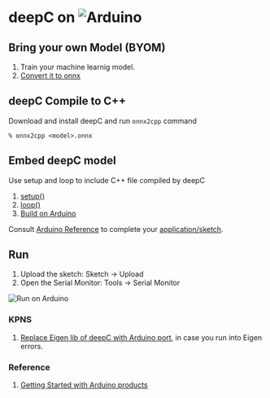 # deepC on ![Arduino](https://www.arduino.cc/en/uploads/Trademark/ARDUINO_logo.jpg)

## Bring your own Model (BYOM)
1. Train your machine learnig model.
1. [Convert it to onnx](https://github.com/onnx/tutorials#converting-to-onnx-format)

## deepC Compile to C++
Download and install deepC and run ```onnx2cpp``` command

```% onnx2cpp <model>.onnx```

## Embed deepC model

Use setup and loop to include C++ file compiled by deepC
1. [setup()](https://www.arduino.cc/reference/en/language/structure/sketch/setup/)
1. [loop()](https://www.arduino.cc/reference/en/language/structure/sketch/loop/)
1. [Build on Arduino](https://github.com/arduino/Arduino/wiki/Build-Process)

Consult [Arduino Reference](https://www.arduino.cc/reference/en/) to complete your [application/sketch](https://www.arduino.cc/en/tutorial/sketch).

## Run
1. Upload the sketch: Sketch -> Upload
1. Open the Serial Monitor: Tools -> Serial Monitor

![Run on Arduino](https://cdn.sparkfun.com/assets/d/4/e/3/c/51df245ece395f0728000001.png)

### KPNS
1. [Replace Eigen lib of deepC with Arduino port](https://github.com/bolderflight/Eigen), in case you run into Eigen errors.

### Reference
1. [Getting Started with Arduino products](https://www.arduino.cc/en/Guide/HomePage)
